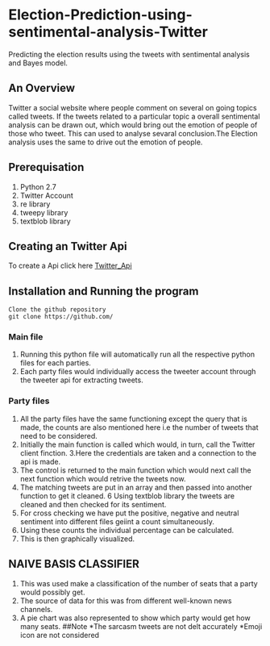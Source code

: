 # Election-Prediction-using-sentimental-analysis-Twitter
Predicting the election results using the tweets with sentimental analysis and Bayes model.

## An Overview
Twitter a social website where people comment on several on going topics called tweets. If the tweets related to a particular topic a overall sentimental analysis can be drawn out, which would bring out the emotion of people of those who tweet.
This can used to analyse sevaral conclusion.The Election analysis uses the same to drive out the emotion of people.

## Prerequisation
1. Python 2.7
2. Twitter Account
3. re library
4. tweepy library
5. textblob library

	
## Creating an Twitter Api
To create a Api click here [Twitter_Api](https://apps.twitter.com/)

## Installation and Running the program
	Clone the github repository
	git clone https://github.com/
### Main file
1. Running this python file will automatically run all the respective python files for each parties. 
2. Each party files would individually access the tweeter account through the tweeter api for extracting tweets.

### Party files
1. All the party files have the same functioning except the query that is made, the counts are also mentioned here i.e the number of tweets that need to be considered.
2. Initially the main function is called which would, in turn, call the Twitter client finction.
3.Here the credentials are taken and a connection to the api is made.
4. The control is returned to the main function which would next call the next function which would retrive the tweets now.
5. The matching tweets are put in an array and then passed into another function to get it cleaned.
6 Using textblob library the tweets are cleaned and then checked for its sentiment.
7. For cross checking we have put the positive, negative and neutral sentiment into different files geiint a count simultaneously. 
8. Using these counts the individual percentage can be calculated. 
9. This is then graphically visualized.



## NAIVE BASIS CLASSIFIER

1. This was used make a classification of the number of seats that a party would possibly get.
2. The source of data for this was from different well-known news channels.
3. A pie chart was also represented to show which party would get how many seats. 
##Note 
	*The sarcasm tweets are not delt accurately
	*Emoji icon are not considered 
	

